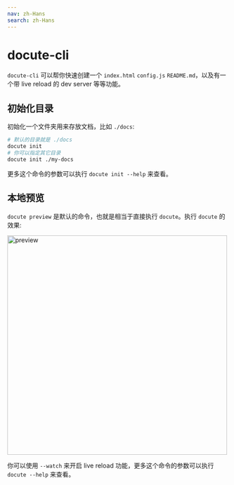 ```yaml
---
nav: zh-Hans
search: zh-Hans
---
```


# docute-cli

`docute-cli` 可以帮你快速创建一个 `index.html` `config.js` `README.md`，以及有一个带 live reload 的 dev server 等等功能。

## 初始化目录

初始化一个文件夹用来存放文档，比如 `./docs`:

```bash
# 默认的目录就是 ./docs
docute init
# 你可以指定其它目录
docute init ./my-docs
```

更多这个命令的参数可以执行 `docute init --help` 来查看。

## 本地预览

`docute preview` 是默认的命令，也就是相当于直接执行 `docute`。执行 `docute` 的效果:

<img src="/assets/command-preview.png" alt="preview" width="500">

你可以使用 `--watch` 来开启 live reload 功能，更多这个命令的参数可以执行 `docute --help` 来查看。